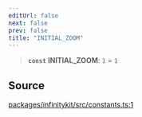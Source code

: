 ```yaml
---
editUrl: false
next: false
prev: false
title: "INITIAL_ZOOM"
---
```


> **`const`** **INITIAL\_ZOOM**: `1` = `1`

## Source

[packages/infinitykit/src/constants.ts:1](https://github.com/nodenogg-in/alpha-p2p/blob/1896b55/packages/infinitykit/src/constants.ts#L1)
